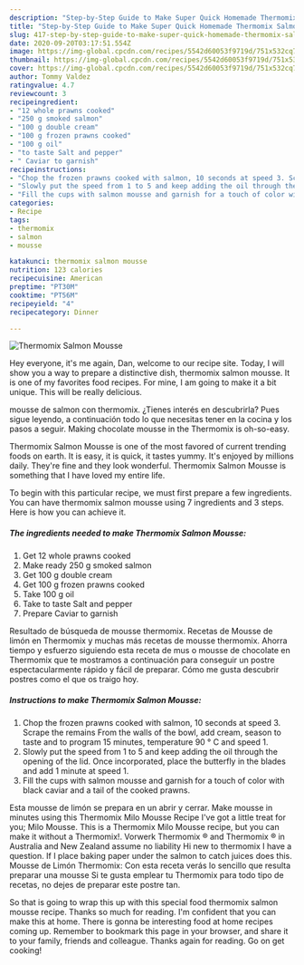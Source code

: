 ```yaml
---
description: "Step-by-Step Guide to Make Super Quick Homemade Thermomix Salmon Mousse"
title: "Step-by-Step Guide to Make Super Quick Homemade Thermomix Salmon Mousse"
slug: 417-step-by-step-guide-to-make-super-quick-homemade-thermomix-salmon-mousse
date: 2020-09-20T03:17:51.554Z
image: https://img-global.cpcdn.com/recipes/5542d60053f9719d/751x532cq70/thermomix-salmon-mousse-recipe-main-photo.jpg
thumbnail: https://img-global.cpcdn.com/recipes/5542d60053f9719d/751x532cq70/thermomix-salmon-mousse-recipe-main-photo.jpg
cover: https://img-global.cpcdn.com/recipes/5542d60053f9719d/751x532cq70/thermomix-salmon-mousse-recipe-main-photo.jpg
author: Tommy Valdez
ratingvalue: 4.7
reviewcount: 3
recipeingredient:
- "12 whole prawns cooked"
- "250 g smoked salmon"
- "100 g double cream"
- "100 g frozen prawns cooked"
- "100 g oil"
- "to taste Salt and pepper"
- " Caviar to garnish"
recipeinstructions:
- "Chop the frozen prawns cooked with salmon, 10 seconds at speed 3. Scrape the remains From the walls of the bowl, add cream, season to taste and to program 15 minutes, temperature 90 ° C and speed 1."
- "Slowly put the speed from 1 to 5 and keep adding the oil through the opening of the lid. Once incorporated, place the butterfly in the blades and add 1 minute at speed 1."
- "Fill the cups with salmon mousse and garnish for a touch of color with black caviar and a tail of the cooked prawns."
categories:
- Recipe
tags:
- thermomix
- salmon
- mousse

katakunci: thermomix salmon mousse 
nutrition: 123 calories
recipecuisine: American
preptime: "PT30M"
cooktime: "PT56M"
recipeyield: "4"
recipecategory: Dinner

---
```



![Thermomix Salmon Mousse](https://img-global.cpcdn.com/recipes/5542d60053f9719d/751x532cq70/thermomix-salmon-mousse-recipe-main-photo.jpg)

Hey everyone, it's me again, Dan, welcome to our recipe site. Today, I will show you a way to prepare a distinctive dish, thermomix salmon mousse. It is one of my favorites food recipes. For mine, I am going to make it a bit unique. This will be really delicious.

mousse de salmon con thermomix. ¿Tienes interés en descubrirla? Pues sigue leyendo, a continuación todo lo que necesitas tener en la cocina y los pasos a seguir. Making chocolate mousse in the Thermomix is oh-so-easy.

Thermomix Salmon Mousse is one of the most favored of current trending foods on earth. It is easy, it is quick, it tastes yummy. It's enjoyed by millions daily. They're fine and they look wonderful. Thermomix Salmon Mousse is something that I have loved my entire life.


To begin with this particular recipe, we must first prepare a few ingredients. You can have thermomix salmon mousse using 7 ingredients and 3 steps. Here is how you can achieve it.

<!--inarticleads1-->

##### The ingredients needed to make Thermomix Salmon Mousse:

1. Get 12 whole prawns cooked
1. Make ready 250 g smoked salmon
1. Get 100 g double cream
1. Get 100 g frozen prawns cooked
1. Take 100 g oil
1. Take to taste Salt and pepper
1. Prepare  Caviar to garnish


Resultado de búsqueda de mousse thermomix. Recetas de Mousse de limón en Thermomix y muchas más recetas de mousse thermomix. Ahorra tiempo y esfuerzo siguiendo esta receta de mus o mousse de chocolate en Thermomix que te mostramos a continuación para conseguir un postre espectacularmente rápido y fácil de preparar. Cómo me gusta descubrir postres como el que os traigo hoy. 

<!--inarticleads2-->

##### Instructions to make Thermomix Salmon Mousse:

1. Chop the frozen prawns cooked with salmon, 10 seconds at speed 3. Scrape the remains From the walls of the bowl, add cream, season to taste and to program 15 minutes, temperature 90 ° C and speed 1.
1. Slowly put the speed from 1 to 5 and keep adding the oil through the opening of the lid. Once incorporated, place the butterfly in the blades and add 1 minute at speed 1.
1. Fill the cups with salmon mousse and garnish for a touch of color with black caviar and a tail of the cooked prawns.


Esta mousse de limón se prepara en un abrir y cerrar. Make mousse in minutes using this Thermomix Milo Mousse Recipe I&#39;ve got a little treat for you; Milo Mousse. This is a Thermomix Milo Mousse recipe, but you can make it without a Thermomix!. Vorwerk Thermomix ® and Thermomix ® in Australia and New Zealand assume no liability Hi new to thermomix I have a question. If I place baking paper under the salmon to catch juices does this. Mousse de Limón Thermomix: Con esta receta verás lo sencillo que resulta preparar una mousse Si te gusta emplear tu Thermomix para todo tipo de recetas, no dejes de preparar este postre tan. 

So that is going to wrap this up with this special food thermomix salmon mousse recipe. Thanks so much for reading. I'm confident that you can make this at home. There is gonna be interesting food at home recipes coming up. Remember to bookmark this page in your browser, and share it to your family, friends and colleague. Thanks again for reading. Go on get cooking!
